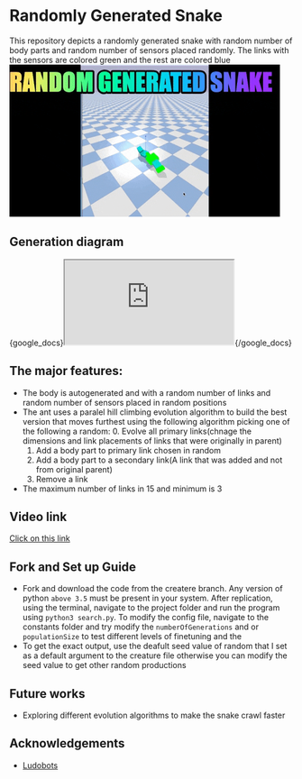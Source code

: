 # Randomly Generated Snake

This repository depicts a randomly generated snake with random number of body parts and random number of sensors placed randomly. The links with the sensors are colored green and the rest are colored blue
![](https://github.com/ArtificialLifeAssignments/Ludobots/blob/snake/ass6Giphy.gif)

## Generation diagram
{google_docs}<iframe src="https://docs.google.com/document/d/e/2PACX-1vT3d8JxD_NOBhPwiimCOy6BmTuAMmn4tN-selGhx9RP4KB9-oWZcYPaW0fOlMy8gO57RDjWjZqtNKUw/pub?embedded=true"></iframe>{/google_docs}

## The major features:
 - The body is autogenerated and with a random number of links and random number of sensors placed in random positions
 - The ant uses a paralel hill climbing evolution algorithm to build the best version that moves furthest using the following algorithm picking one of the following a random:
    0. Evolve all primary links(chnage the dimensions and link placements of links that were originally in parent)
    1. Add a body part to primary link chosen in random
    2. Add a body part to a secondary link(A link that was added and not from original parent)
    3. Remove a link
 - The maximum number of links in 15 and minimum is 3
        

 ## Video link
  [Click on this link](https://youtu.be/rS1ErEuWW34)
  
 ## Fork and Set up Guide
 - Fork and download the code from the createre branch. Any version of python `above 3.5` must be present in your system. After replication, using the terminal, navigate to the project folder and run the program using ```python3 search.py```. To modify the config file, navigate to the constants folder and 
 try modify the ```numberOfGenerations```  and or ```populationSize``` to test different levels of finetuning and the
 - To get the exact output, use the deafult seed value of random that I set as a default argument to the creature file otherwise you can modify the seed value to get other random productions
 
 
 ## Future works
  -  Exploring different evolution algorithms to make the snake crawl faster
  
  ## Acknowledgements
  - [Ludobots](https://www.reddit.com/r/ludobots/wiki/tipsandtricks/)

 
 
 
